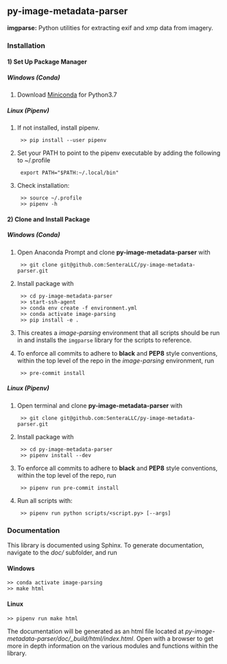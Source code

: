 ## py-image-metadata-parser

**imgparse:** Python utilities for extracting exif and xmp data from imagery.

### Installation 
    
#### 1) Set Up Package Manager

##### Windows (Conda)
    
1) Download [Miniconda](https://docs.conda.io/en/latest/miniconda.html) for Python3.7
   
##### Linux (Pipenv)

1) If not installed, install pipenv.

        >> pip install --user pipenv
        
2) Set your PATH to point to the pipenv executable by adding the following to ~/.profile

        export PATH="$PATH:~/.local/bin"

3) Check installation:

        >> source ~/.profile
        >> pipenv -h
        
#### 2) Clone and Install Package

##### Windows (Conda)

1) Open Anaconda Prompt and clone **py-image-metadata-parser** with

        >> git clone git@github.com:SenteraLLC/py-image-metadata-parser.git

2) Install package with

        >> cd py-image-metadata-parser
        >> start-ssh-agent
        >> conda env create -f environment.yml
        >> conda activate image-parsing
        >> pip install -e .
        
3) This creates a *image-parsing* environment that all scripts should be run in and installs the ``imgparse``
   library for the scripts to reference.
   
4) To enforce all commits to adhere to **black** and **PEP8** style conventions, within the top level 
   of the repo in the *image-parsing* environment, run

        >> pre-commit install
   
##### Linux (Pipenv)

1) Open terminal and clone **py-image-metadata-parser** with

        >> git clone git@github.com:SenteraLLC/py-image-metadata-parser.git

2) Install package with

        >> cd py-image-metadata-parser
        >> pipenv install --dev
        
4) To enforce all commits to adhere to **black** and **PEP8** style conventions, within the top level 
   of the repo, run

        >> pipenv run pre-commit install
        
3) Run all scripts with:

        >> pipenv run python scripts/<script.py> [--args]
   
### Documentation

This library is documented using Sphinx. To generate documentation, navigate to the *doc/* subfolder,
and run

#### Windows

    >> conda activate image-parsing
    >> make html
    
#### Linux

    >> pipenv run make html

The documentation will be generated as an html file located at *py-image-metadata-parser/doc/\_build/html/index.html*. 
Open with a browser to get more in depth information on the various modules and functions within the library.
